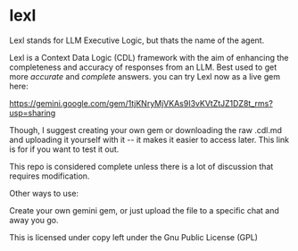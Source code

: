 # lexl
Lexl stands for LLM Executive Logic, but thats the name of the agent.

Lexl is a Context Data Logic (CDL) framework with the aim of enhancing the completeness and accuracy of responses from an LLM. Best used to get more *accurate* and *complete* answers.
you can try Lexl now as a live gem here:

https://gemini.google.com/gem/1tjKNryMjVKAs9I3vKVtZtJZ1DZ8t_rms?usp=sharing

Though, I suggest creating your own gem or downloading the raw .cdl.md and uploading it yourself with it -- it makes it easier to access later. This link is for if you want to test it out.

This repo is considered complete unless there is a lot of discussion that requires modification.

Other ways to use:

Create your own gemini gem, or just upload the file to a specific chat and away you go.

This is licensed under copy left under the Gnu Public License (GPL)
